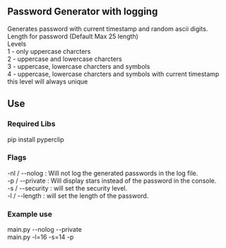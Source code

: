 ## Password Generator with logging

Generates password with current timestamp and random ascii digits.<br>
Length for password (Default Max 25 length)<br>
Levels<br>
1 - only uppercase charcters<br>
2 - uppercase and lowercase charcters<br>
3 - uppercase, lowercase charcters and symbols<br>
4 - uppercase, lowercase charcters and symbols with current timestamp this level will always unique<br>


## Use

### Required Libs
pip install pyperclip <br>

### Flags
-nl / --nolog : Will not log the generated passwords in the log file.<br>
-p / --private : Will display stars instead of the password in the console.<br>
-s / --security : will set the security level.<br>
-l / --length : will set the length of the password.<br>


### Example use
main.py --nolog --private<br>
main.py -l=16 -s=14 -p
